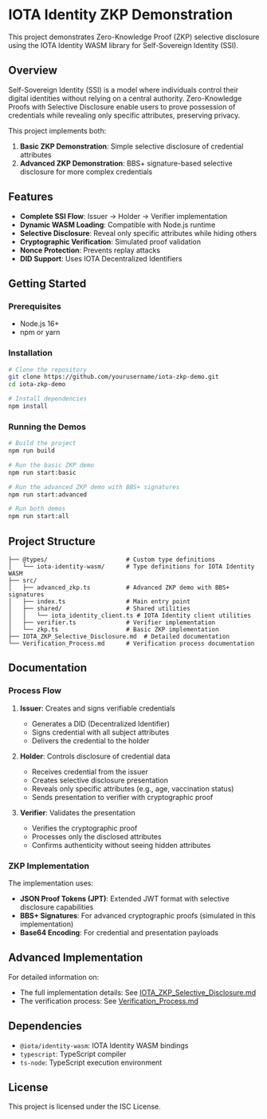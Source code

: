 # IOTA Identity ZKP Demonstration

This project demonstrates Zero-Knowledge Proof (ZKP) selective disclosure using the IOTA Identity WASM library for Self-Sovereign Identity (SSI).

## Overview

Self-Sovereign Identity (SSI) is a model where individuals control their digital identities without relying on a central authority. Zero-Knowledge Proofs with Selective Disclosure enable users to prove possession of credentials while revealing only specific attributes, preserving privacy.

This project implements both:

1. **Basic ZKP Demonstration**: Simple selective disclosure of credential attributes
2. **Advanced ZKP Demonstration**: BBS+ signature-based selective disclosure for more complex credentials

## Features

- **Complete SSI Flow**: Issuer → Holder → Verifier implementation
- **Dynamic WASM Loading**: Compatible with Node.js runtime
- **Selective Disclosure**: Reveal only specific attributes while hiding others
- **Cryptographic Verification**: Simulated proof validation
- **Nonce Protection**: Prevents replay attacks
- **DID Support**: Uses IOTA Decentralized Identifiers

## Getting Started

### Prerequisites

- Node.js 16+
- npm or yarn

### Installation

```bash
# Clone the repository 
git clone https://github.com/yourusername/iota-zkp-demo.git
cd iota-zkp-demo

# Install dependencies
npm install
```

### Running the Demos

```bash
# Build the project
npm run build

# Run the basic ZKP demo
npm run start:basic

# Run the advanced ZKP demo with BBS+ signatures
npm run start:advanced

# Run both demos
npm run start:all
```

## Project Structure

```
├── @types/                      # Custom type definitions
│   └── iota-identity-wasm/      # Type definitions for IOTA Identity WASM
├── src/
│   ├── advanced_zkp.ts          # Advanced ZKP demo with BBS+ signatures
│   ├── index.ts                 # Main entry point
│   ├── shared/                  # Shared utilities
│   │   └── iota_identity_client.ts # IOTA Identity client utilities
│   ├── verifier.ts              # Verifier implementation
│   └── zkp.ts                   # Basic ZKP implementation
├── IOTA_ZKP_Selective_Disclosure.md  # Detailed documentation
└── Verification_Process.md      # Verification process documentation
```

## Documentation

### Process Flow

1. **Issuer**: Creates and signs verifiable credentials
   - Generates a DID (Decentralized Identifier)
   - Signs credential with all subject attributes
   - Delivers the credential to the holder

2. **Holder**: Controls disclosure of credential data
   - Receives credential from the issuer
   - Creates selective disclosure presentation
   - Reveals only specific attributes (e.g., age, vaccination status)
   - Sends presentation to verifier with cryptographic proof

3. **Verifier**: Validates the presentation
   - Verifies the cryptographic proof
   - Processes only the disclosed attributes
   - Confirms authenticity without seeing hidden attributes

### ZKP Implementation 

The implementation uses:

- **JSON Proof Tokens (JPT)**: Extended JWT format with selective disclosure capabilities
- **BBS+ Signatures**: For advanced cryptographic proofs (simulated in this implementation)
- **Base64 Encoding**: For credential and presentation payloads

## Advanced Implementation

For detailed information on:

- The full implementation details: See [IOTA_ZKP_Selective_Disclosure.md](./IOTA_ZKP_Selective_Disclosure.md)
- The verification process: See [Verification_Process.md](./Verification_Process.md)

## Dependencies

- `@iota/identity-wasm`: IOTA Identity WASM bindings
- `typescript`: TypeScript compiler
- `ts-node`: TypeScript execution environment

## License

This project is licensed under the ISC License.
